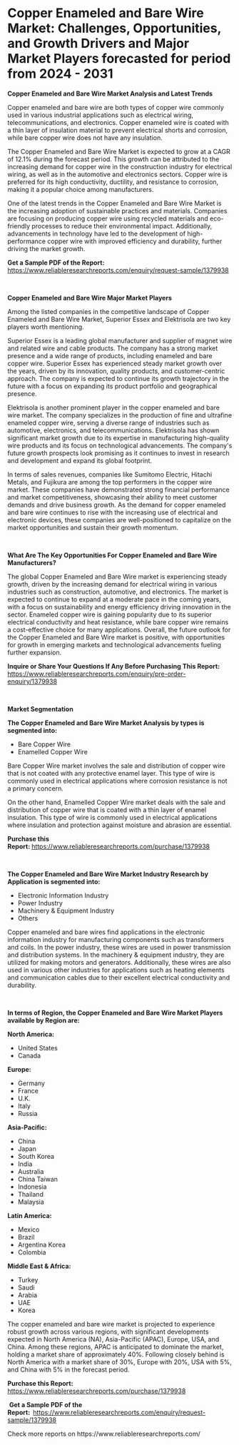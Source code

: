 <p><h1>Copper Enameled and Bare Wire Market: Challenges, Opportunities, and Growth Drivers and Major Market Players forecasted for period from 2024 - 2031</h1></p><p><strong>Copper Enameled and Bare Wire Market Analysis and Latest Trends</strong></p>
<p><p>Copper enameled and bare wire are both types of copper wire commonly used in various industrial applications such as electrical wiring, telecommunications, and electronics. Copper enameled wire is coated with a thin layer of insulation material to prevent electrical shorts and corrosion, while bare copper wire does not have any insulation.</p><p>The Copper Enameled and Bare Wire Market is expected to grow at a CAGR of 12.1% during the forecast period. This growth can be attributed to the increasing demand for copper wire in the construction industry for electrical wiring, as well as in the automotive and electronics sectors. Copper wire is preferred for its high conductivity, ductility, and resistance to corrosion, making it a popular choice among manufacturers.</p><p>One of the latest trends in the Copper Enameled and Bare Wire Market is the increasing adoption of sustainable practices and materials. Companies are focusing on producing copper wire using recycled materials and eco-friendly processes to reduce their environmental impact. Additionally, advancements in technology have led to the development of high-performance copper wire with improved efficiency and durability, further driving the market growth.</p></p>
<p><strong>Get a Sample PDF of the Report:&nbsp;</strong> <a href="https://www.reliableresearchreports.com/enquiry/request-sample/1379938">https://www.reliableresearchreports.com/enquiry/request-sample/1379938</a></p>
<p>&nbsp;</p>
<p><strong>Copper Enameled and Bare Wire Major Market Players</strong></p>
<p><p>Among the listed companies in the competitive landscape of Copper Enameled and Bare Wire Market, Superior Essex and Elektrisola are two key players worth mentioning. </p><p>Superior Essex is a leading global manufacturer and supplier of magnet wire and related wire and cable products. The company has a strong market presence and a wide range of products, including enameled and bare copper wire. Superior Essex has experienced steady market growth over the years, driven by its innovation, quality products, and customer-centric approach. The company is expected to continue its growth trajectory in the future with a focus on expanding its product portfolio and geographical presence.</p><p>Elektrisola is another prominent player in the copper enameled and bare wire market. The company specializes in the production of fine and ultrafine enameled copper wire, serving a diverse range of industries such as automotive, electronics, and telecommunications. Elektrisola has shown significant market growth due to its expertise in manufacturing high-quality wire products and its focus on technological advancements. The company's future growth prospects look promising as it continues to invest in research and development and expand its global footprint.</p><p>In terms of sales revenues, companies like Sumitomo Electric, Hitachi Metals, and Fujikura are among the top performers in the copper wire market. These companies have demonstrated strong financial performance and market competitiveness, showcasing their ability to meet customer demands and drive business growth. As the demand for copper enameled and bare wire continues to rise with the increasing use of electrical and electronic devices, these companies are well-positioned to capitalize on the market opportunities and sustain their growth momentum.</p></p>
<p>&nbsp;</p>
<p><strong>What Are The Key Opportunities For Copper Enameled and Bare Wire Manufacturers?</strong></p>
<p><p>The global Copper Enameled and Bare Wire market is experiencing steady growth, driven by the increasing demand for electrical wiring in various industries such as construction, automotive, and electronics. The market is expected to continue to expand at a moderate pace in the coming years, with a focus on sustainability and energy efficiency driving innovation in the sector. Enameled copper wire is gaining popularity due to its superior electrical conductivity and heat resistance, while bare copper wire remains a cost-effective choice for many applications. Overall, the future outlook for the Copper Enameled and Bare Wire market is positive, with opportunities for growth in emerging markets and technological advancements fueling further expansion.</p></p>
<p><strong>Inquire or Share Your Questions If Any Before Purchasing This Report:</strong> <a href="https://www.reliableresearchreports.com/enquiry/pre-order-enquiry/1379938">https://www.reliableresearchreports.com/enquiry/pre-order-enquiry/1379938</a></p>
<p>&nbsp;</p>
<p><strong>Market Segmentation</strong></p>
<p><strong>The Copper Enameled and Bare Wire Market Analysis by types is segmented into:</strong></p>
<p><ul><li>Bare Copper Wire</li><li>Enamelled Copper Wire</li></ul></p>
<p><p>Bare Copper Wire market involves the sale and distribution of copper wire that is not coated with any protective enamel layer. This type of wire is commonly used in electrical applications where corrosion resistance is not a primary concern. </p><p>On the other hand, Enamelled Copper Wire market deals with the sale and distribution of copper wire that is coated with a thin layer of enamel insulation. This type of wire is commonly used in electrical applications where insulation and protection against moisture and abrasion are essential.</p></p>
<p><strong>Purchase this Report:&nbsp;</strong><a href="https://www.reliableresearchreports.com/purchase/1379938">https://www.reliableresearchreports.com/purchase/1379938</a></p>
<p>&nbsp;</p>
<p><strong>The Copper Enameled and Bare Wire Market Industry Research by Application is segmented into:</strong></p>
<p><ul><li>Electronic Information Industry</li><li>Power Industry</li><li>Machinery & Equipment Industry</li><li>Others</li></ul></p>
<p><p>Copper enameled and bare wires find applications in the electronic information industry for manufacturing components such as transformers and coils. In the power industry, these wires are used in power transmission and distribution systems. In the machinery & equipment industry, they are utilized for making motors and generators. Additionally, these wires are also used in various other industries for applications such as heating elements and communication cables due to their excellent electrical conductivity and durability.</p></p>
<p>&nbsp;</p>
<p><strong>In terms of Region, the Copper Enameled and Bare Wire Market Players available by Region are:</strong></p>
<p>
    <p> <strong> North America: </strong>
        <ul>
            <li>United States</li>
            <li>Canada</li>
        </ul>
        </p> 
    <p> <strong> Europe: </strong>
        <ul>
            <li>Germany</li>
            <li>France</li>
            <li>U.K.</li>
            <li>Italy</li>
            <li>Russia</li>
        </ul>
        </p> 
    <p> <strong> Asia-Pacific: </strong>
        <ul>
            <li>China</li>
            <li>Japan</li>
            <li>South Korea</li>
            <li>India</li>
            <li>Australia</li>
            <li>China Taiwan</li>
            <li>Indonesia</li>
            <li>Thailand</li>
            <li>Malaysia</li>
        </ul>
        </p> 
    <p> <strong> Latin America: </strong>
        <ul>
            <li>Mexico</li>
            <li>Brazil</li>
            <li>Argentina Korea</li>
            <li>Colombia</li>
        </ul>
        </p> 
    <p> <strong> Middle East & Africa: </strong>
        <ul>
            <li>Turkey</li>
            <li>Saudi</li>
            <li>Arabia</li>
            <li>UAE</li>
            <li>Korea</li>
        </ul>
    </p>
    </p>
<p><p>The copper enameled and bare wire market is projected to experience robust growth across various regions, with significant developments expected in North America (NA), Asia-Pacific (APAC), Europe, USA, and China. Among these regions, APAC is anticipated to dominate the market, holding a market share of approximately 40%. Following closely behind is North America with a market share of 30%, Europe with 20%, USA with 5%, and China with 5% in the forecast period.</p></p>
<p><strong>Purchase this Report: </strong><a href="https://www.reliableresearchreports.com/purchase/1379938">https://www.reliableresearchreports.com/purchase/1379938</a></p>
<p>&nbsp;<strong>Get a Sample PDF of the Report:&nbsp;&nbsp;</strong><a href="https://www.reliableresearchreports.com/enquiry/request-sample/1379938">https://www.reliableresearchreports.com/enquiry/request-sample/1379938</a></p>
<p><strong></strong></p>
<p>Check more reports on https://www.reliableresearchreports.com/</p>